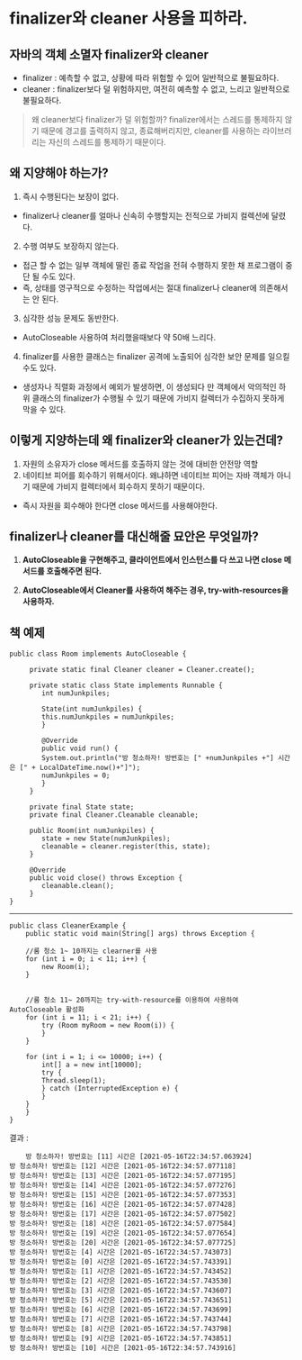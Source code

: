 # finalizer와 cleaner 사용을 피하라.

## 자바의 객체 소멸자 finalizer와 cleaner

- finalizer : 예측할 수 없고, 상황에 따라 위험할 수 있어 일반적으로 불필요하다.
- cleaner : finalizer보다 덜 위험하지만, 여전히 예측할 수 없고, 느리고 일반적으로 불필요하다.

> 왜 cleaner보다 finalizer가 덜 위험할까? finalizer에서는 스레드를 통제하지 않기 때문에 경고를 출력하지 않고, 종료해버리지만, cleaner를 사용하는 라이브러리는 자신의 스레드를 통제하기 때문이다.

## 왜 지양해야 하는가? 

1. 즉시 수행된다는 보장이 없다.
-  finalizer나 cleaner를 얼마나 신속히 수행할지는 전적으로 가비지 컬렉션에 달렸다.
2. 수행 여부도 보장하지 않는다.
- 접근 할 수 없는 일부 객체에 딸린 종료 작업을 전혀 수행하지 못한 채 프로그램이 중단 될 수도 있다. 
- 즉, 상태를 영구적으로 수정하는 작업에서는 절대 finalizer나 cleaner에 의존해서는 안 된다.
3. 심각한 성능 문제도 동반한다.
-  AutoCloseable 사용하여 처리했을때보다 약 50배 느리다.
4. finalizer를 사용한 클래스는 finalizer 공격에 노출되어 심각한 보안 문제를 일으킬 수도 있다.
- 생성자나 직렬화 과정에서 예외가 발생하면, 이 생성되다 만 객체에서 악의적인 하위 클래스의 finalizer가 수행될 수 있기 때문에 가비지 컬렉터가 수집하지 못하게 막을 수 있다.

## 이렇게 지양하는데 왜 finalizer와 cleaner가 있는건데?

1. 자원의 소유자가 close 메서드를 호출하지 않는 것에 대비한 안전망 역할
2. 네이티브 피어를 회수하기 위해서이다. 왜냐하면 네이티브 피어는 자바 객체가 아니기 때문에 가비지 컬렉터에서 회수하지 못하기 때문이다.
-  즉시 자원을 회수해야 한다면 close 메서드를 사용해야한다.

## finalizer나 cleaner를 대신해줄 묘안은 무엇일까?

1. **AutoCloseable을 구현해주고, 클라이언트에서 인스턴스를 다 쓰고 나면 close 메서드를 호출해주면 된다.**

2. **AutoCloseable에서 Cleaner를 사용하여 해주는 경우, try-with-resources을 사용하자.**

  
  ## 책 예제
      
    public class Room implements AutoCloseable {  
      
	     private static final Cleaner cleaner = Cleaner.create();  
	      
	     private static class State implements Runnable {  
	     	int numJunkpiles;  
	      
	     	State(int numJunkpiles) {  
			this.numJunkpiles = numJunkpiles;  
	     	}  
	      
	     	@Override  
	     	public void run() {  
			System.out.println("방 청소하자! 방번호는 [" +numJunkpiles +"] 시간은 [" + LocalDateTime.now()+"]"); 
			numJunkpiles = 0;  
	     	}  
	     }
	     
	     private final State state;  
	     private final Cleaner.Cleanable cleanable;  
	      
	     public Room(int numJunkpiles) {  
	     	state = new State(numJunkpiles);  
	     	cleanable = cleaner.register(this, state);  
	     }  
	      
	     @Override  
	     public void close() throws Exception {  
	     	cleanable.clean();  
	     }  
    }

-------

    public class CleanerExample {
	    public static void main(String[] args) throws Exception {

		//룸 청소 1~ 10까지는 clearner를 사용
		for (int i = 0; i < 11; i++) {
		    new Room(i);
		}


		//룸 청소 11~ 20까지는 try-with-resource를 이용하여 사용하여 AutoCloseable 활성화
		for (int i = 11; i < 21; i++) {
		    try (Room myRoom = new Room(i)) {
		    }
		}

		for (int i = 1; i <= 10000; i++) {
		    int[] a = new int[10000];
		    try {
			Thread.sleep(1);
		    } catch (InterruptedException e) {
		    }
		}
	    }
    }


결과 : 

    	방 청소하자! 방번호는 [11] 시간은 [2021-05-16T22:34:57.063924]
	방 청소하자! 방번호는 [12] 시간은 [2021-05-16T22:34:57.077118]
	방 청소하자! 방번호는 [13] 시간은 [2021-05-16T22:34:57.077195]
	방 청소하자! 방번호는 [14] 시간은 [2021-05-16T22:34:57.077276]
	방 청소하자! 방번호는 [15] 시간은 [2021-05-16T22:34:57.077353]
	방 청소하자! 방번호는 [16] 시간은 [2021-05-16T22:34:57.077428]
	방 청소하자! 방번호는 [17] 시간은 [2021-05-16T22:34:57.077502]
	방 청소하자! 방번호는 [18] 시간은 [2021-05-16T22:34:57.077584]
	방 청소하자! 방번호는 [19] 시간은 [2021-05-16T22:34:57.077654]
	방 청소하자! 방번호는 [20] 시간은 [2021-05-16T22:34:57.077725]
	방 청소하자! 방번호는 [4] 시간은 [2021-05-16T22:34:57.743073]
	방 청소하자! 방번호는 [0] 시간은 [2021-05-16T22:34:57.743391]
	방 청소하자! 방번호는 [1] 시간은 [2021-05-16T22:34:57.743452]
	방 청소하자! 방번호는 [2] 시간은 [2021-05-16T22:34:57.743530]
	방 청소하자! 방번호는 [3] 시간은 [2021-05-16T22:34:57.743607]
	방 청소하자! 방번호는 [5] 시간은 [2021-05-16T22:34:57.743651]
	방 청소하자! 방번호는 [6] 시간은 [2021-05-16T22:34:57.743699]
	방 청소하자! 방번호는 [7] 시간은 [2021-05-16T22:34:57.743744]
	방 청소하자! 방번호는 [8] 시간은 [2021-05-16T22:34:57.743798]
	방 청소하자! 방번호는 [9] 시간은 [2021-05-16T22:34:57.743851]
	방 청소하자! 방번호는 [10] 시간은 [2021-05-16T22:34:57.743916]

      
   


    






